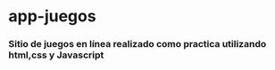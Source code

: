 # app-juegos

### Sitio de juegos en línea realizado como practica utilizando html,css y Javascript
